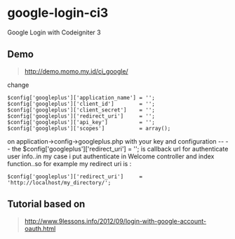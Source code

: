 # google-login-ci3
Google Login with Codeigniter 3

## Demo
> http://demo.momo.my.id/ci_google/

change
```
$config['googleplus']['application_name'] = '';
$config['googleplus']['client_id']        = '';
$config['googleplus']['client_secret']    = '';
$config['googleplus']['redirect_uri']     = '';
$config['googleplus']['api_key']          = '';
$config['googleplus']['scopes']           = array();
```

on application->config->googleplus.php with your key and configuration -- --
the $config['googleplus']['redirect_uri']     = ''; is callback url for authenticate user info..in my case i put authenticate in Welcome controller and index function..so for example my redirect uri is :
```
$config['googleplus']['redirect_uri']     = 'http://localhost/my_directory/';
```

## Tutorial based on
> http://www.9lessons.info/2012/09/login-with-google-account-oauth.html
